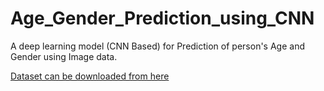 # Age_Gender_Prediction_using_CNN
A deep learning model (CNN Based) for Prediction of person's Age and Gender using Image data.

[Dataset can be downloaded from here](https://susanqq.github.io/UTKFace/)
